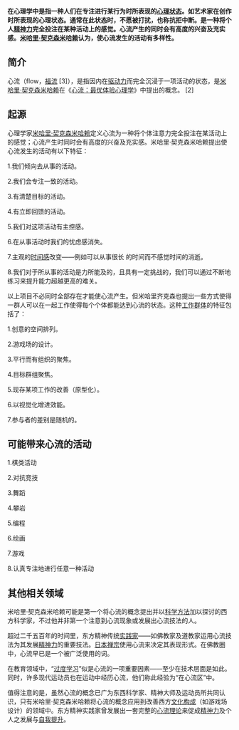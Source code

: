 **在心理学中是指一种人们在专注进行某行为时所表现的[心理状态](https://baike.baidu.com/item/%E5%BF%83%E7%90%86%E7%8A%B6%E6%80%81/3002714?fromModule=lemma_inlink)。如艺术家在创作时所表现的心理状态。通常在此状态时，不愿被打扰，也称抗拒中断。是一种将个人[精神力](https://baike.baidu.com/item/%E7%B2%BE%E7%A5%9E%E5%8A%9B/4406176?fromModule=lemma_inlink)完全投注在某种活动上的感觉。心流产生的同时会有高度的兴奋及充实感。[米哈里·契克森米哈赖](https://baike.baidu.com/item/%E7%B1%B3%E5%93%88%E9%87%8C%C2%B7%E5%A5%91%E5%85%8B%E6%A3%AE%E7%B1%B3%E5%93%88%E8%B5%96/58968091?fromModule=lemma_inlink)认为，使心流发生的活动有多样性。**

## 简介

心流（flow，[福流](https://baike.baidu.com/item/%E7%A6%8F%E6%B5%81/62449344?fromModule=lemma_inlink) [3]），是指因内在[驱动力](https://baike.baidu.com/item/%E9%A9%B1%E5%8A%A8%E5%8A%9B/6402834?fromModule=lemma_inlink)而完全沉浸于一项活动的状态，是[米哈里·契克森米哈赖](https://baike.baidu.com/item/%E7%B1%B3%E5%93%88%E9%87%8C%C2%B7%E5%A5%91%E5%85%8B%E6%A3%AE%E7%B1%B3%E5%93%88%E8%B5%96/58968091?fromModule=lemma_inlink)在《[心流：最优体验心理学](https://baike.baidu.com/item/%E5%BF%83%E6%B5%81%EF%BC%9A%E6%9C%80%E4%BC%98%E4%BD%93%E9%AA%8C%E5%BF%83%E7%90%86%E5%AD%A6/22227698?fromModule=lemma_inlink)》中提出的概念。 [2]

## 起源

心理学家[米哈里·契克森米哈赖](https://baike.baidu.com/item/%E7%B1%B3%E5%93%88%E9%87%8C%C2%B7%E5%A5%91%E5%85%8B%E6%A3%AE%E7%B1%B3%E5%93%88%E8%B5%96/58968091?fromModule=lemma_inlink)定义心流为一种将个体注意力完全投注在某活动上的感觉；心流产生时同时会有高度的兴奋及充实感。米哈里·契克森米哈赖提出使心流发生的活动有以下特征：

1.我们倾向去从事的活动。

2.我们会专注一致的活动。

3.有清楚目标的活动。

4.有立即回馈的活动。

5.我们对这项活动有主控感。

6.在从事活动时我们的忧虑感消失。

7.主观的[时间感](https://baike.baidu.com/item/%E6%97%B6%E9%97%B4%E6%84%9F/3790723?fromModule=lemma_inlink)改变——例如可以从事很长 的时间而不感觉时间的消逝。

8.我们对于所从事的活动是力所能及的，且具有一定挑战的，我们可以通过不断地练习来提升能力超越更高的难关。

以上项目不必同时全部存在才能使心流产生。但米哈里齐克森也提出一些方式使得一群人可以在一起工作使得每个个体都能达到心流的状态。这种[工作群体](https://baike.baidu.com/item/%E5%B7%A5%E4%BD%9C%E7%BE%A4%E4%BD%93/8044856?fromModule=lemma_inlink)的特征包括了：

1.创意的空间排列。

2.游戏场的设计。

3.平行而有组织的聚焦。

4.目标群组聚焦。

5.现存某项工作的改善（原型化）。

6.以视觉化增进效能。

7.参与者的差别是随机的。

## 可能带来心流的活动

1.棋类活动

2.对抗竞技

3.舞蹈

4.攀岩

5.编程

6.绘画

7.游戏

8.认真专注地进行任意一种活动

## 其他相关领域

米哈里·契克森米哈赖可能是第一个将心流的概念提出并以[科学方法](https://baike.baidu.com/item/%E7%A7%91%E5%AD%A6%E6%96%B9%E6%B3%95/8716753?fromModule=lemma_inlink)加以探讨的西方科学家，不过他并非第一个注意到心流现象或发展出心流技法的人。

超过二千五百年的时间里，东方精神传统[实践家](https://baike.baidu.com/item/%E5%AE%9E%E8%B7%B5%E5%AE%B6/965202?fromModule=lemma_inlink)——如佛教家及道教家运用心流技法为其发展[精神力](https://baike.baidu.com/item/%E7%B2%BE%E7%A5%9E%E5%8A%9B/4406176?fromModule=lemma_inlink)的重要技法。[日本禅宗](https://baike.baidu.com/item/%E6%97%A5%E6%9C%AC%E7%A6%85%E5%AE%97/3440849?fromModule=lemma_inlink)使用心流来决定其表现形式。在佛教圈中，心流早已是一个被广泛使用的词。

在教育领域中，“[过度学习](https://baike.baidu.com/item/%E8%BF%87%E5%BA%A6%E5%AD%A6%E4%B9%A0/452914?fromModule=lemma_inlink)”似是心流的一项重要因素——至少在技术层面是如此。同时，许多现代运动员也在运动中经历心流，他们称此经验为“在心流区”中。

值得注意的是，虽然心流的概念已广为东西科学家、精神大师及运动员所共同认识，只有米哈里·契克森米哈赖将心流的概念应用到改善西方[文化构成](https://baike.baidu.com/item/%E6%96%87%E5%8C%96%E6%9E%84%E6%88%90/10550811?fromModule=lemma_inlink)（如游戏场设计）的领域中。东方精神实践家曾发展出一套完整的[心流理论](https://baike.baidu.com/item/%E5%BF%83%E6%B5%81%E7%90%86%E8%AE%BA/2047790?fromModule=lemma_inlink)来促成[精神力](https://baike.baidu.com/item/%E7%B2%BE%E7%A5%9E%E5%8A%9B/4406176?fromModule=lemma_inlink)及个人之发展与[自我提升](https://baike.baidu.com/item/%E8%87%AA%E6%88%91%E6%8F%90%E5%8D%87/2308396?fromModule=lemma_inlink)。
